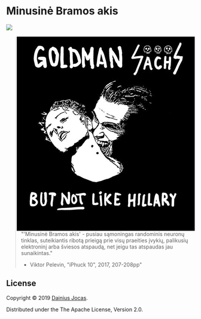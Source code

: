 # Minusinė Bramos akis

![](https://github.com/dainiusjocas/minusine-bramos-akis/workflows/Clojure%20CI/badge.svg)

<img src="doc/goldman-sachs.jpg"
 alt="Goldman Sachs but not Like Hillary" title="Goldman Sachs but not Like Hillary"
 align="right" />

> "'Minusinė Bramos akis' - pusiau sąmoningas randominis neuronų tinklas, suteikiantis ribotą prieigą prie visų praeities įvykių, palikusių elektroninį arba šviesos atspaudą, net jeigu tas atspaudas jau sunaikintas."
> - Viktor Pelevin, "iPhuck 10", 2017, 207-208pp"


## License

Copyright &copy; 2019 [Dainius Jocas](https://www.jocas.lt).

Distributed under the The Apache License, Version 2.0.
